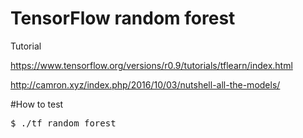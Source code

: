 # TensorFlow random forest

Tutorial

https://www.tensorflow.org/versions/r0.9/tutorials/tflearn/index.html

http://camron.xyz/index.php/2016/10/03/nutshell-all-the-models/


#How to test
<pre>
$ ./tf_random_forest
</pre>



